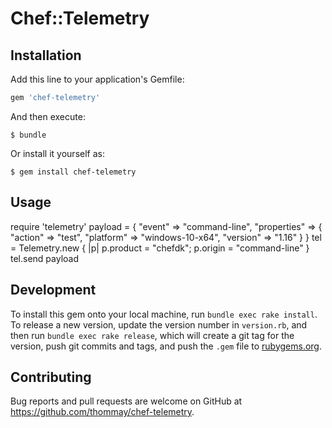 # Chef::Telemetry


## Installation

Add this line to your application's Gemfile:

```ruby
gem 'chef-telemetry'
```

And then execute:

    $ bundle

Or install it yourself as:

    $ gem install chef-telemetry

## Usage

require 'telemetry'
payload = { "event" => "command-line", "properties" => { "action" => "test", "platform" => "windows-10-x64", "version" => "1.16" } }
tel = Telemetry.new { |p| p.product = "chefdk"; p.origin = "command-line" }
tel.send payload

## Development

To install this gem onto your local machine, run `bundle exec rake install`. To release a new version, update the version number in `version.rb`, and then run `bundle exec rake release`, which will create a git tag for the version, push git commits and tags, and push the `.gem` file to [rubygems.org](https://rubygems.org).

## Contributing

Bug reports and pull requests are welcome on GitHub at https://github.com/thommay/chef-telemetry.
